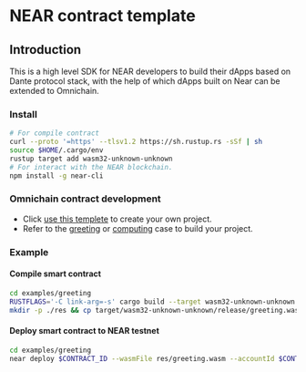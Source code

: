 # NEAR contract template

## Introduction

This is a high level SDK for NEAR developers to build their dApps based on Dante protocol stack, with the help of which dApps built on Near can be extended to Omnichain. 

### Install

```sh
# For compile contract
curl --proto '=https' --tlsv1.2 https://sh.rustup.rs -sSf | sh
source $HOME/.cargo/env
rustup target add wasm32-unknown-unknown
# For interact with the NEAR blockchain.
npm install -g near-cli
```

### Omnichain contract development
* Click [use this templete](https://github.com/dantenetwork/near-contract-template/generate) to create your own project.
* Refer to the [greeting](https://github.com/dantenetwork/near-contract-template/tree/main/examples/greeting) or [computing](https://github.com/dantenetwork/near-contract-template/tree/main/examples/computing) case to build your project.

### Example
#### Compile smart contract

```sh
cd examples/greeting
RUSTFLAGS='-C link-arg=-s' cargo build --target wasm32-unknown-unknown --release
mkdir -p ./res && cp target/wasm32-unknown-unknown/release/greeting.wasm ./res/
```

#### Deploy smart contract to NEAR testnet

```sh
cd examples/greeting
near deploy $CONTRACT_ID --wasmFile res/greeting.wasm --accountId $CONTRACT_ID
```
